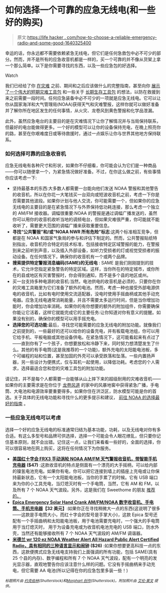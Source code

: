 # 如何选择一个可靠的应急无线电(和一些好的购买)

> 原文:[https://life hacker . com/how-to-choose-a-reliable-emergency-radio-and-some-good-1640325400](https://lifehacker.com/how-to-choose-a-reliable-emergency-radio-and-some-good-1640325400)

幸运的话，你永远都不需要依赖紧急无线电，但它们是任何急救包中必不可少的部分。然而，并不是所有的应急收音机都是一样的，买一个可靠的并不像从货架上拿一个那么简单。以下是你需要寻找的东西，以及一些应急包的好选择。

Watch

我们已经给了你 [在灾难](https://lifehacker.com/the-complete-guide-to-what-to-do-before-during-and-af-5976362) 之前、期间和之后应该做什么的完整指南，甚至向你 [展示了一个伟大的短期灾难工具包](http://lifehacker.com/make-sure-youre-prepared-for-disaster-with-a-72-hour-ki-5780934) 和一些关于 [长期生存工具包](http://lifehacker.com/what-to-put-in-a-doomsday-or-disaster-survival-kit-5892839) 的想法，以防在救援到来之前需要一段时间。任何应急装备中必不可少的一项就是应急无线电。它可以让你从国家海洋和大气管理局(NOAA)获得天气和灾难警报，这样你就可以做好准备并了解你所在地区发生的任何事情，从火灾、龙卷风到黄色警报和化学品泄漏。

此外，虽然应急电台的主要目的是在灾难情况下让你了解情况并与当局保持联系，但最好的电台能做得更多。一个好的模型可以让你的设备保持充电，在晚上照亮你的路，甚至在你艰难度日或等待救援时，通过一点娱乐让你与世界其他地方保持联系。

### 如何选择可靠的应急收音机

应急无线电有各种尺寸和形状，如果你不仔细看，你可能会认为它们是一种商品——你可以随便拿一个，为紧急情况做好准备。不过，在你这么做之前，有些事情你应该考虑一下:

*   坚持最基本的东西:大多数人都需要一台能向他们发送 NOAA 警报和其他警告的收音机，所以在你花一大笔钱买一台双向或短波收音机之前，考虑一下你是否需要其他波段。如果你计划与他人交流，你可能需要一个，但如果你的应急无线电的主要目的是在紧急情况下与外界保持低功耗连接，那么考虑一个独立的 AM/FM 接收器。调幅很重要:NOAA 的警报是通过调幅广播发送的，虽然你可以用你的收音机收听当地的调频电台，但如果灾难很严重，你可能就不能收听了，需要更大范围的调幅广播来获取重要信息。
*   **寻找“公共警报”和/或“NOAA NWR 所有危险”标志**:这两个标准相互竞争，但都是在 NOAA 和国家气象局的参与和评估下制定的。然而，公共警报贴纸特别指出，收音机符合特定的技术标准，包括接收特定区域警报的能力，在警报到来之前听到声音，以及插入外部设备，如听力受损者的灯或视觉受损者的振动设备。在任何情况下，确保你的收音机有一个或两个品牌。
*   **搜索提供特定警报消息编码(SAME)的无线电** : SAME 是我们刚刚提到的技术，它允许您指定紧急警告的特定区域。这样，当你所在的特定城市，或你所在的县或地区有灾害警报时，你会得到通知，而不是多个县的地区或州。
*   买一台支持多种电源的收音机:当然，电池供电的收音机是必须的，只要你在你的灾难工具箱里为它们准备了额外的电池。然而，考虑一种也接受外部电源供电的收音机，比如有电时使用交流适配器，没电时使用手摇曲柄或其他手动充电器。应急无线电通常消耗能量，并且不需要太多运行时间，但是当你增加功能时，你会增加功率消耗。如果你的有你想要的额外的附加组件，你需要确保你能让它活着，这样它就能完成它的主要任务:让你知道对你有意义的提醒。如果没有别的，确保你的模型可以用手摇充电。
*   **选择您的可选功能**:最后，寻找您可能需要的应急无线电的附加功能。就像我们之前提到的，一些最好的还可以给你的设备充电，并有板载电池组，你可以用它给手机、平板电脑或其他设备供电。在紧急情况下，这可能看起来有点过了——直到你有了一个孩子，你想要放松和冷静下来，同时努力想清楚发生了什么。其他的有手电筒(这是我推荐的一个功能)，额外充电的太阳能电池板，多个可编程的站和位置，甚至加固的外壳可以承受跌落和坠落。一些内置扬声器，另一些设计为便携式，仅与耳机一起使用，以降低功耗。考虑您的个人需求，选择最适合您和您的灾难工具包的附加功能。

请记住，并不是每个人都需要一台能够从山上摔下来的超级耐用的灾难收音机——如果你的主要需求是在你位于 [龙卷风道](http://en.wikipedia.org/wiki/Tornado_Alley) 的家中的风暴地窖中获得紧急广播，手电筒、大电池和电源效率要重要得多。如果你住在洪泛区，防水模型可能是你的首选。关于具体的无线电功能和寻找什么的更多提示和建议， [前往 NOAA 的选择最好的指南](http://www.nws.noaa.gov/nwr/nwrrcvr.htm) 。

### 一些应急无线电可以考虑

选择一个好的应急无线电的标准通常归结为基本功能，功耗，以及无线电对你有多合适。有这么多型号和品牌可供选择，选择一个可能会令人眼花缭乱，但只要你记住基本原则，就不会出错。记住这一点，让我们来看看一些好的，全面的选择，你可以很容易地在网上购买，这将在任何情况下为你服务。

*   [**美国红十字会 FRX3 手动涡轮 NOAA AM/FM 天气警报收音机，带智能手机充电器**](http://www.amazon.com/gp/product/B007KFLVTM?asc_campaign=InlineText&asc_refurl=https://lifehacker.com/how-to-choose-a-reliable-emergency-radio-and-some-good-1640325400&asc_source=&tag=kinjalifehackerlink-20) **($47)** :这款收音机的特点是侧面有一个漂亮的大手摇柄，可以给内部的镍氢电池充电。如果你有电，你可以把它连接到墙上的插座上充电或让你保持最新状态，它有一个太阳能电池板，当你的手累了的时候。它有 USB 端口来为你的小工具充电，当灯熄灭时有一个手电筒，当然，它有 AM 和 FM，以及所有 7 个 NOAA 天气波段。另外，这是我们在 Sweethome 的朋友 [推荐的。](http://thesweethome.com/reviews/helpful-gear-for-any-emergency/#etonfrxturbine)
*   [**Epica Emergency Solar Hand Crank AM/FM/NOAA 数字收音机、手电筒、手机充电器**](http://www.amazon.com/Epica-Emergency-Digital-Flashlight-Certified/dp/B00CZDT30S/?asc_campaign=InlineText&asc_refurl=https://lifehacker.com/how-to-choose-a-reliable-emergency-radio-and-some-good-1640325400&asc_source=&tag=kinjalifehackerlink-20)**【32 美元】**:如果你正在寻找稍微大一点的东西(这说明了很多——这款是手电筒大小，而红十字会的型号是手掌大小)，这款 Epica 型号还配有一个手摇曲柄和太阳能电池板，用于电池需要充电时，一个强大的手电筒用于当灯熄灭时， 用于为设备充电或为收音机电池充电的 USB 端口，防水外壳，当然还有能够接收所有 7 个 NOAA 天气波段的 AM/FM 调谐器。
*   [**米德兰 wr 120 ez NOAA Weather Alert All Hazard Public Alert Certified Radio，具有相同的三种语言显示和闹钟**](http://www.amazon.com/Midland-WR120EZ-Weather-Certified-Trilingual/dp/B00176T9OY/?asc_campaign=InlineText&asc_refurl=https://lifehacker.com/how-to-choose-a-reliable-emergency-radio-and-some-good-1640325400&asc_source=&tag=kinjalifehackerlink-20) **($26)** :如果你想要更高科技一点的东西，这款便携式应急无线电支持我们上面强调的所有功能，包括 SAME(具有 25 个县的内存)、数字编程和所有 7 个 NOAA 天气波段，配有一个明亮的发光显示器，直观地警告你应该注意什么样的问题。它没有手摇曲柄来手动充电，但它需要 AA 电池(所以记得在你的应急包里多装一些！)

<small>*标题照片由*</small> [<small>*约克伯林*</small>](http://www.shutterstock.com/pic.mhtml?id=143289466&src=id)<small>*(Shutterstock)和*</small>[<small>*Morphart 创作*</small>](http://www.shutterstock.com/pic.mhtml?id=99428423&src=id)<small>*(Shutterstock)。附加照片由*</small> [<small>*艾伦·莱文*</small>](https://www.flickr.com/photos/cogdog/3164405503/) <small>*提供。*</small>